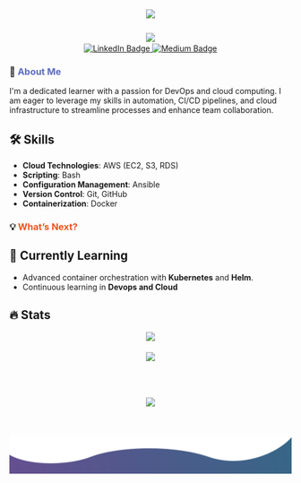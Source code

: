 <!-- <img align="right" src="https://visitor-badge.laobi.icu/badge?page_id=salesp07.krajasekhar015" /> -->

<h1 align="center">
    <img src="https://readme-typing-svg.herokuapp.com/?font=Oleo+Script&size=35&center=true&vCenter=true&width=500&height=70&duration=4000&lines=Hi+There!+👋;+I'm+Raja+Sekhar!;" />
</h1>

<div id="header" align="center">
  <img src="https://media.giphy.com/media/lP8xu5t2DLGG045H8F/giphy.gif" width="100"/>
</div>

<div id="badges" align="center">
  <a href="https://www.linkedin.com/in/krajasekhar015">
    <img src="https://img.shields.io/badge/LinkedIn-blue?style=for-the-badge&logo=linkedin&logoColor=white" alt="LinkedIn Badge"/>
  </a>
    
  <a href="https://medium.com/@krajasekhar015">
    <img src="https://img.shields.io/badge/Medium-000000?style=for-the-badge&logo=medium&logoColor=white" alt="Medium Badge"/>
  </a>
</div>

### 🚀 <span style="color: #5C6BC0;">About Me</span>

I'm a dedicated learner with a passion for DevOps and cloud computing. I am eager to leverage my skills in automation, CI/CD pipelines, and cloud infrastructure to streamline processes and enhance team collaboration.

<!-- ### 💻 <span style="color: #FFC107;">Skills & Tools</span>   -->

<!-- 🧑‍💻 Here’s what’s in my tech toolkit: -->

## 🛠️ Skills
- **Cloud Technologies**: AWS (EC2, S3, RDS)
- **Scripting**: Bash
- **Configuration Management**: Ansible
- **Version Control**: Git, GitHub
- **Containerization**: Docker
<!-- - **Monitoring Tools**: Prometheus, Grafana -->

### 💡 <span style="color: #F4511E;">What’s Next?</span>

<!-- 🔭 Exploring:  -->

## 🌱 Currently Learning
- Advanced container orchestration with **Kubernetes** and **Helm**.  
- Continuous learning in **Devops and Cloud**

<h2> 🔥 Stats </h2>
<div align="center">
  <img src="http://github-readme-streak-stats.herokuapp.com?user=krajasekhar015&theme=dark&date_format=M%20j%5B%2C%20Y%5D" /><br/><br/>
  <img src="https://github-readme-stats.vercel.app/api/top-langs/?username=krajasekhar015&layout=compact&theme=vision-friendly-dark" />
</div>

<br></br>

<div align="center">
  <img src="https://readme-typing-svg.herokuapp.com?color=%2336BCF7&center=true&vCenter=true&width=600&lines=Thank+You!!;Have+a+wonderful+day" /><br/><br/><br/>
</div>

<!-- https://raw.githubusercontent.com/krajasekhar015/krajasekhar015/3f5402efef9a0ae89211a6e04609558e862ca616/readme/hero.svg -->

![alt text](bottom.svg)